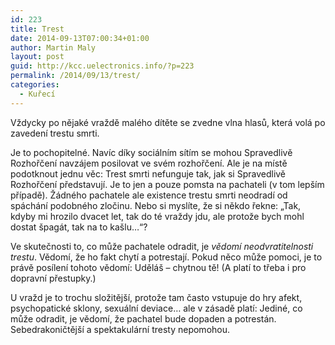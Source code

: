 ```yaml
---
id: 223
title: Trest
date: 2014-09-13T07:00:34+01:00
author: Martin Maly
layout: post
guid: http://kcc.uelectronics.info/?p=223
permalink: /2014/09/13/trest/
categories:
  - Kuřecí
---
```

Vždycky po nějaké vraždě malého dítěte se zvedne vlna hlasů, která volá po zavedení trestu smrti.

Je to pochopitelné. Navíc díky sociálním sítím se mohou Spravedlivě Rozhořčení navzájem posilovat ve svém rozhořčení. Ale je na místě podotknout jednu věc: Trest smrti nefunguje tak, jak si Spravedlivě Rozhořčení představují. Je to jen a pouze pomsta na pachateli (v tom lepším případě). Žádného pachatele ale existence trestu smrti neodradí od spáchání podobného zločinu. Nebo si myslíte, že si někdo řekne: &#8222;Tak, kdyby mi hrozilo dvacet let, tak do té vraždy jdu, ale protože bych mohl dostat špagát, tak na to kašlu&#8230;&#8220;?

Ve skutečnosti to, co může pachatele odradit, je _vědomí neodvratitelnosti trestu_. Vědomí, že ho fakt chytí a potrestají. Pokud něco může pomoci, je to právě posílení tohoto vědomí: Uděláš &#8211; chytnou tě! (A platí to třeba i pro dopravní přestupky.)

U vražd je to trochu složitější, protože tam často vstupuje do hry afekt, psychopatické sklony, sexuální deviace&#8230; ale v zásadě platí: Jediné, co může odradit, je vědomí, že pachatel bude dopaden a potrestán. Sebedrakoničtější a spektakulární tresty nepomohou.